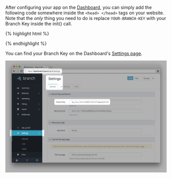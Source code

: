 
After configuring your app on the [Dashboard](https://dashboard.branch.io), you can simply add the following code somewhere inside the `<head> </head>` tags on your website. Note that the *only* thing you need to do is replace `YOUR-BRANCH-KEY` with your Branch Key inside the init() call.

{% highlight html %}
<script type="text/javascript">
(function(b,r,a,n,c,h,_,s,d,k){if(!b[n]||!b[n]._q){for(;s<_.length;)c(h,_[s++]);d=r.createElement(a);d.async=1;d.src="https://cdn.branch.io/branch-v1.5.2.min.js";k=r.getElementsByTagName(a)[0];k.parentNode.insertBefore(d,k);b[n]=h}})(window,document,"script","branch",function(b,r){b[r]=function(){b._q.push([r,arguments])}},{_q:[],_v:1},"init data setIdentity logout track link sendSMS referrals credits redeem banner closeBanner".split(" "),0);

branch.init('YOUR-BRANCH-KEY');
{% section post_init %}{% endsection %}
</script>
{% endhighlight %}

You can find your Branch Key on the Dashboard's [Settings page](https://dashboard.branch.io/#/settings).

![branch key](/img/ingredients/dashboard_setup/branch_key.png)
